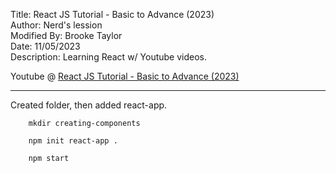 Title: React JS Tutorial - Basic to Advance (2023)  
Author: Nerd's lession  
Modified By: Brooke Taylor  
Date: 11/05/2023  
Description: Learning React w/ Youtube videos. 

Youtube @ [React JS Tutorial - Basic to Advance (2023)](https://www.youtube.com/watch?v=cd3P3yXyx30)

---

Created folder, then added react-app.

        mkdir creating-components

        npm init react-app .

        npm start
